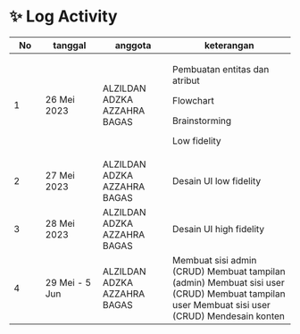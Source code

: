 # ✨ Log Activity

<table><thead><tr><th width="73" data-type="number">No</th><th width="136">tanggal</th><th width="165">anggota</th><th width="378">keterangan</th></tr></thead><tbody><tr><td>1</td><td>26 Mei 2023</td><td>ALZILDAN<br>ADZKA<br>AZZAHRA<br>BAGAS</td><td><p>Pembuatan entitas dan atribut</p><p>Flowchart</p><p>Brainstorming</p><p>Low fidelity</p></td></tr><tr><td>2</td><td>27 Mei 2023</td><td>ALZILDAN<br>ADZKA<br>AZZAHRA<br>BAGAS</td><td>Desain UI low fidelity</td></tr><tr><td>3</td><td>28 Mei 2023</td><td>ALZILDAN<br>ADZKA<br>AZZAHRA<br>BAGAS</td><td>Desain UI high fidelity</td></tr><tr><td>4</td><td>29 Mei - 5 Jun</td><td>ALZILDAN<br>ADZKA<br>AZZAHRA<br>BAGAS</td><td>Membuat sisi admin (CRUD) Membuat tampilan (admin) Membuat sisi user (CRUD) Membuat tampilan user Membuat sisi user (CRUD) Mendesain konten</td></tr></tbody></table>
